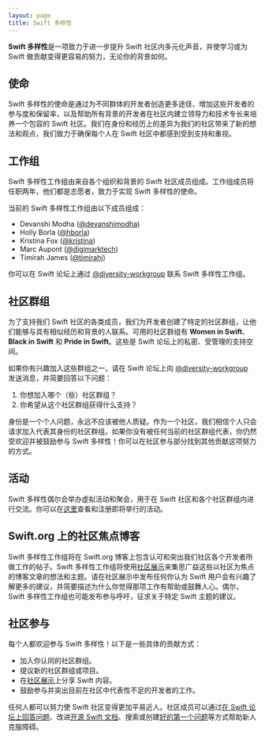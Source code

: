 ```yaml
---
layout: page
title: Swift 多样性
---
```


**Swift 多样性**是一项致力于进一步提升 Swift 社区内多元化声音，并使学习或为 Swift 做贡献变得更容易的努力，无论你的背景如何。

## 使命

Swift 多样性的使命是通过为不同群体的开发者创造更多途径、增加这些开发者的参与度和保留率，以及帮助所有背景的开发者在社区内建立领导力和技术专长来培养一个包容的 Swift 社区。我们在身份和经历上的差异为我们的社区带来了新的想法和观点，我们致力于确保每个人在 Swift 社区中都感到受到支持和重视。

## 工作组

Swift 多样性工作组由来自各个组织和背景的 Swift 社区成员组成。工作组成员将任职两年，他们都是志愿者，致力于实现 Swift 多样性的使命。

当前的 Swift 多样性工作组由以下成员组成：

* Devanshi Modha ([@devanshimodha](https://forums.swift.org/u/devanshimodha))
* Holly Borla ([@hborla](https://forums.swift.org/u/hborla/))
* Kristina Fox ([@kristina](https://forums.swift.org/u/kristina/))
* Marc Aupont ([@digimarktech](https://forums.swift.org/u/digimarktech))
* Timirah James ([@timirahj](https://forums.swift.org/u/timirahj))

你可以在 Swift 论坛上通过 [@diversity-workgroup](https://forums.swift.org/g/diversity-workgroup) 联系 Swift 多样性工作组。

## 社区群组

为了支持我们 Swift 社区的各类成员，我们为开发者创建了特定的社区群组，让他们能够与具有相似经历和背景的人联系。可用的社区群组有 **Women in Swift**、**Black in Swift** 和 **Pride in Swift**。这些是 Swift 论坛上的私密、受管理的支持空间。

如果你有兴趣加入这些群组之一，请在 Swift 论坛上向 [@diversity-workgroup](https://forums.swift.org/new-message?groupname=diversity-workgroup&title=Join+Community+Group&body=1.+Which+community+group(s)+would+you+like+to+join%0D%0A2.+What+support+do+you+hope+to+get+out+of+this+community+group) 发送消息，并简要回答以下问题：

1. 你想加入哪个（些）社区群组？
2. 你希望从这个社区群组获得什么支持？

身份是一个个人问题，永远不应该被他人质疑。作为一个社区，我们相信个人只会请求加入代表其身份的社区群组。如果你没有被任何当前的社区群组代表，你仍然受欢迎并被鼓励参与 Swift 多样性！你可以在社区参与部分找到其他贡献这项努力的方式。

## 活动

Swift 多样性偶尔会举办虚拟活动和聚会，用于在 Swift 社区和各个社区群组内进行交流。你可以在[这里](https://www.eventbrite.com/o/diversity-in-swift-33499837783)查看和注册即将举行的活动。

## Swift.org 上的社区焦点博客

Swift 多样性工作组将在 Swift.org 博客上包含认可和突出我们社区各个开发者所做工作的帖子。Swift 多样性工作组将使用[社区展示](https://forums.swift.org/c/community-showcase)来集思广益这些以社区为焦点的博客文章的想法和主题。请在社区展示中发布任何你认为 Swift 用户会有兴趣了解更多的建议，并简要描述为什么你觉得那项工作有帮助或鼓舞人心。偶尔，Swift 多样性工作组也可能发布参与呼吁，征求关于特定 Swift 主题的建议。

## 社区参与

每个人都欢迎参与 Swift 多样性！以下是一些具体的贡献方式：

* 加入你认同的社区群组。
* 提议新的社区群组或项目。
* 在[社区展示](https://forums.swift.org/c/community-showcase)上分享 Swift 内容。
* 鼓励参与并突出目前在社区中代表性不足的开发者的工作。

任何人都可以努力使 Swift 社区变得更加平易近人。社区成员可以通过[在 Swift 论坛上回答问题](/contributing/#answering-questions)、改进[开源 Swift 文档](https://github.com/swiftlang/swift/blob/main/docs/README.md)、搜索或创建[好的第一个问题](/contributing/#good-first-issues)等方式帮助新人克服障碍。

